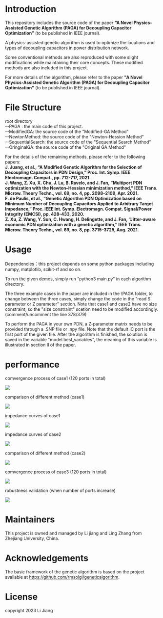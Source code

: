 # Introduction

This repository includes the source code of the paper **“A Novel Physics-Assisted Genetic Algorithm (PAGA) for Decoupling Capacitor Optimization”** (to be published in IEEE journal). 


A physics-assisted genetic algorithm is used to optimize the locations and types of decoupling capacitors in power distribution network.


Some conventional methods are also reproduced with some slight modifications while maintaining their core concepts. These modified methods are also included in this project. 


For more details of the algorithm, please refer to the paper **"A Novel Physics-Assisted Genetic Algorithm (PAGA) for Decoupling Capacitor Optimization"** (to be published in IEEE journal). 


# File Structure
root directory<br>
--PAGA : the main code of this project.<br>
--ModifiedGA: the source code of the "Modified-GA Method"<br>
--NewtonMethod: the source code of the "Newton-Hession Method"<br>
--SequentialSearch: the source code of the "Sequential Search Method"<br>
--OringinalGA: the source code of the "Original GA Method"<br>
	

	

For the details of the remaining methods, please refer to the following papers:<br>
**J. Juang, et al., “A Modified Genetic Algorithm for the Selection of Decoupling Capacitors in PDN Design,” Proc. Int. Symp. IEEE Electromagn. Compat., pp. 712-717, 2021.**<br>
**J. Wang, Z. Xu, X. Chu, J. Lu, B. Ravelo, and J. Fan, “Multiport PDN optimization with the Newton–Hessian minimization method,” IEEE Trans. Microw. Theory Techn., vol. 69, no. 4, pp. 2098–2109, Apr. 2021.**<br>
**F. de Paulis, et al., “Genetic Algorithm PDN Optimization based on Minimum Number of Decoupling Capacitors Applied to Arbitrary Target Impedance,” Proc. IEEE Int. Symp. Electromagn. Compat. Signal/Power Integrity (EMCSI), pp. 428-433, 2020.**<br>
**Z. Xu, Z. Wang, Y. Sun, C. Hwang, H. Delingette, and J. Fan, “Jitter-aware economic PDN optimization with a genetic algorithm,” IEEE Trans. Microw. Theory Techn., vol. 69, no. 8, pp. 3715–3725, Aug. 2021.**<br>
		
# Usage
Dependencies：this project depends on some python packages including numpy, matplotlib, scikit-rf and so on.<br>

To run the given demos, simply run "python3 main.py" in each algorithm directory.<br>

The three example cases in the paper are included in the \PAGA folder, to change between the three cases, simply change the code in the "read S parameter or Z parameter" section.
Note that case1 and case2 have no size constraint, so the "size constraint" scetion need to be modified accordingly. (comment/uncomment the line 378/379)<br>

To perform the PAGA in your own PDN, a Z-parameter matrix needs to be provided through a .SNP file or .npy file. Note that the default IC port is the first port of the given file.	After the algorithm is finished, the solution is saved in the variable "model.best_variables", the meaning of this variable is illustrated in section II of the paper.

# performance
comvergence process of case1 (120 ports in total)

![](fig-comparison-case1.png)

comparison of different method (case1)

![](table-comparison-case1.png)

impedance curves of case1

![](fig-impedance-case1.png)

impedance curves of case2

![](fig-impedance-case2.png)

comparison of different method (case2)

![](table-comparison-case2.png)

comvergence process of case3 (120 ports in total)

![](fig-comparison-case3.png)

robustness validation (when number of ports increase)

![](fig-robustness.png)



# Maintainers
This project is owned and managed by Li jiang and Ling Zhang from Zhejiang University, China. 

# Acknowledgements
The basic framework of the genetic algorithm is based on the project available at https://github.com/rmsolgi/geneticalgorithm.
	
# License
copyright 2023 Li Jiang

